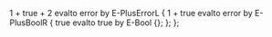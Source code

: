 1 + true + 2 evalto error by E-PlusErrorL {
    1 + true evalto error by E-PlusBoolR {
        true evalto true by E-Bool {};
    };
};